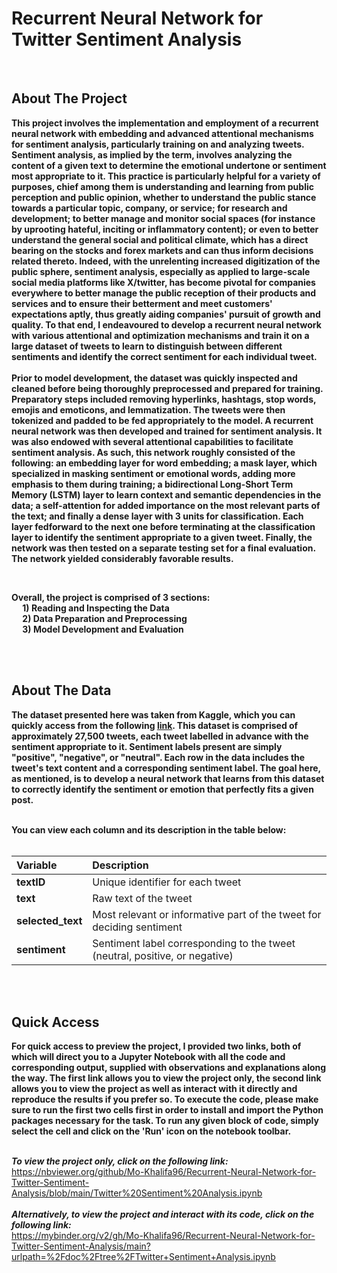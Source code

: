 # Recurrent Neural Network for Twitter Sentiment Analysis
<br>

## About The Project 
**This project involves the implementation and employment of a recurrent neural network with embedding and advanced attentional mechanisms for sentiment analysis, particularly training on and analyzing tweets. Sentiment analysis, as implied by the term, involves analyzing the content of a given text to determine the emotional undertone or sentiment most appropriate to it. This practice is particularly helpful for a variety of purposes, chief among them is understanding and learning from public perception and public opinion, whether to understand the public stance towards a particular topic, company, or service; for research and development; to better manage and monitor social spaces (for instance by uprooting hateful, inciting or inflammatory content); or even to better understand the general social and political climate, which has a direct bearing on the stocks and forex markets and can thus inform decisions related thereto. Indeed, with the unrelenting increased digitization of the public sphere, sentiment analysis, especially as applied to large-scale social media platforms like X/twitter, has become pivotal for companies everywhere to better manage the public reception of their products and services and to ensure their betterment and meet customers' expectations aptly, thus greatly aiding companies' pursuit of growth and quality. To that end, I endeavoured to develop a recurrent neural network with various attentional and optimization mechanisms and train it on a large dataset of tweets to learn to distinguish between different sentiments and identify the correct sentiment for each individual tweet.** <br>
<br>
**Prior to model development, the dataset was quickly inspected and cleaned before being thoroughly preprocessed and prepared for training. Preparatory steps included removing hyperlinks, hashtags, stop words, emojis and emoticons, and lemmatization. The tweets were then tokenized and padded to be fed appropriately to the model. A recurrent neural network was then developed and trained for sentiment analysis. It was also endowed with several attentional capabilities to facilitate sentiment analysis. As such, this network roughly consisted of the following: an embedding layer for word embedding; a mask layer, which specialized in masking sentiment or emotional words, adding more emphasis to them during training; a bidirectional Long-Short Term Memory (LSTM) layer to learn context and semantic dependencies in the data; a self-attention for added importance on the most relevant parts of the text; and finally a dense layer with 3 units for classification. Each layer fedforward to the next one before terminating at the classification layer to identify the sentiment appropriate to a given tweet. Finally, the network was then tested on a separate testing set for a final evaluation. The network yielded considerably favorable results.** <br>

<br>

**Overall, the project is comprised of 3 sections: <br>
&emsp; 1) Reading and Inspecting the Data <br>
&emsp; 2) Data Preparation and Preprocessing <br> 
&emsp; 3) Model Development and Evaluation** <br>

<br>
<br>

## About The Data  
**The dataset presented here was taken from Kaggle, which you can quickly access from the following [link](https://www.kaggle.com/datasets/yasserh/twitter-tweets-sentiment-dataset/). This dataset is comprised of approximately 27,500 tweets, each tweet labelled in advance with the sentiment appropriate to it. Sentiment labels present are simply "positive", "negative", or "neutral". Each row in the data includes the tweet's text content and a corresponding sentiment label. The goal here, as mentioned, is to develop a neural network that learns from this dataset to correctly identify the sentiment or emotion that perfectly fits a given post.**<br> 
<br>

**You can view each column and its description in the table below:** <br><br>  

| **Variable**      | **Description**                                                                                         |
| :-----------------| :------------------------------------------------------------------------------------------------------ |
| **textID**       | Unique identifier for each tweet                                                             |
| **text**| Raw text of the tweet                                                     |
| **selected_text**    | Most relevant or informative part of the tweet for deciding sentiment                                                                                       |
| **sentiment**  | Sentiment label corresponding to the tweet (neutral, positive, or negative)              |

<br>
<br>


## Quick Access 
**For quick access to preview the project, I provided two links, both of which will direct you to a Jupyter Notebook with all the code and corresponding output, supplied with observations and explanations along the way. The first link allows you to view the project only, the second link allows you to view the project as well as interact with it directly and reproduce the results if you prefer so. To execute the code, please make sure to run the first two cells first in order to install and import the Python packages necessary for the task. To run any given block of code, simply select the cell and click on the 'Run' icon on the notebook toolbar.**
<br>
<br>

***To view the project only, click on the following link:*** <br>
https://nbviewer.org/github/Mo-Khalifa96/Recurrent-Neural-Network-for-Twitter-Sentiment-Analysis/blob/main/Twitter%20Sentiment%20Analysis.ipynb
<br>
<br>
***Alternatively, to view the project and interact with its code, click on the following link:*** <br>
https://mybinder.org/v2/gh/Mo-Khalifa96/Recurrent-Neural-Network-for-Twitter-Sentiment-Analysis/main?urlpath=%2Fdoc%2Ftree%2FTwitter+Sentiment+Analysis.ipynb
<br>
<br>


